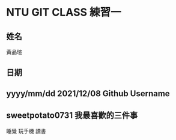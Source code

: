 # NTU GIT CLASS 練習一

姓名
----
黃品瑄

日期
----
yyyy/mm/dd
2021/12/08
Github Username
------------
sweetpotato0731
我最喜歡的三件事
---------------
睡覺 玩手機 讀書
